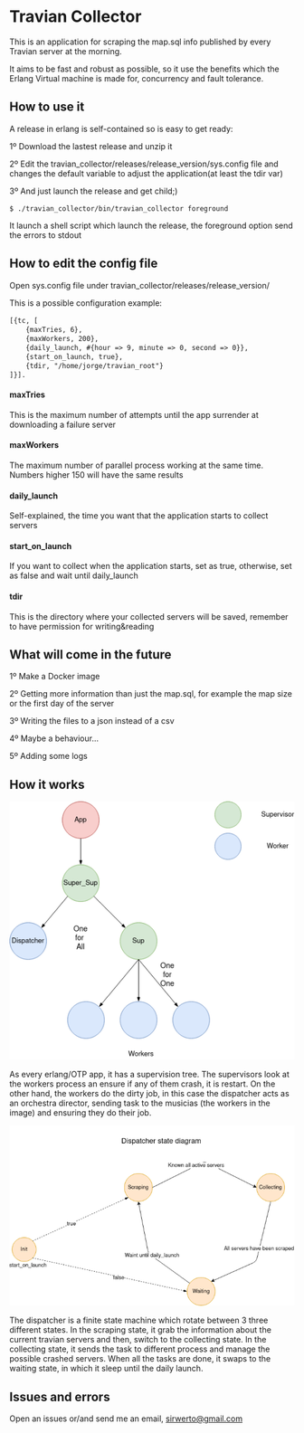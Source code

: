 Travian Collector
=====

This is an application for scraping the map.sql info published by every Travian server at the morning.

It aims to be fast and robust as possible, so it use the benefits which the Erlang Virtual machine is made for, concurrency and fault tolerance.

How to use it
-------------
A release in erlang is self-contained so is easy to get ready:

1º Download the lastest release and unzip it

2º Edit the travian_collector/releases/release_version/sys.config file and changes the default variable to adjust the application(at least the tdir var)

3º And just launch the release and get child;)

    $ ./travian_collector/bin/travian_collector foreground

It launch a shell script which launch the release, the foreground option send the errors to stdout

How to edit the config file
---------------------------
Open sys.config file under travian_collector/releases/release_version/

This is a possible configuration example:

```
[{tc, [
    {maxTries, 6},
	{maxWorkers, 200},
	{daily_launch, #{hour => 9, minute => 0, second => 0}},
	{start_on_launch, true},
	{tdir, "/home/jorge/travian_root"}
]}].
```
#### maxTries
This is the maximum number of attempts until the app surrender at downloading a failure server
#### maxWorkers
The maximum number of parallel process working at the same time. Numbers higher 150 will have the same results
#### daily_launch
Self-explained, the time you want that the application starts to collect servers
#### start_on_launch
If you want to collect when the application starts, set as true, otherwise, set as false and wait until daily_launch
#### tdir
This is the directory where your collected servers will be saved, remember to have permission for writing&reading

What will come in the future
----------------------------
1º Make a Docker image

2º Getting more information than just the map.sql, for example the map size or the first day of the server

3º Writing the files to a json instead of a csv

4º Maybe a behaviour...

5º Adding some logs



How it works
-----------
![Supervision Tree](figures/tc_supervision_tree.png)

As every erlang/OTP app, it has a supervision tree. The supervisors look at the workers process an ensure if any of them crash, it is restart. On the other hand, the workers do the dirty job, in this case
the dispatcher acts as an orchestra director, sending task to the musicias (the workers in the image) and ensuring they do their job.

![Dispatcher Flow Diagram](figures/dispatcher_state_diagram.png)

The dispatcher is a finite state machine which rotate between 3 three different states. In the scraping state, it grab the information about the current travian servers and then, switch to the collecting state.
In the collecting state, it sends the task to different process and manage the possible crashed servers. When all the tasks are done, it swaps to the waiting state, in which it sleep until the daily launch.

Issues and errors
-----------------
Open an issues or/and send me an email, sirwerto@gmail.com
